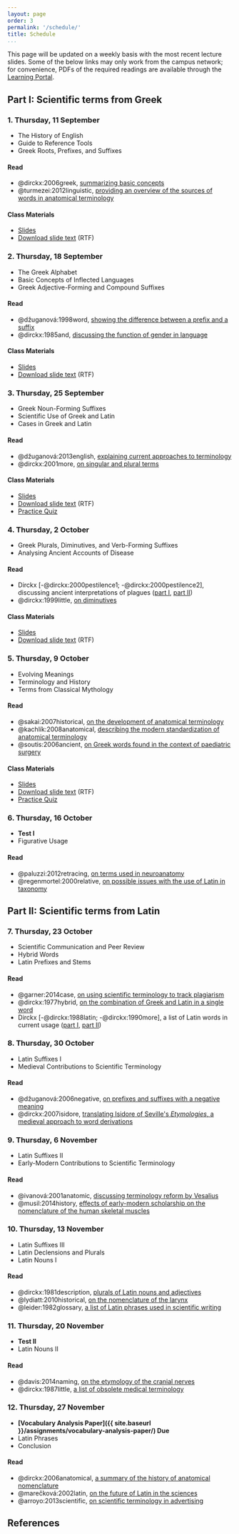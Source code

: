 ```yaml
---
layout: page
order: 3
permalink: '/schedule/'
title: Schedule
...
```


This page will be updated on a weekly basis with the most recent lecture slides. Some of the below links may only work from the campus network; for convenience, PDFs of the required readings are available through the [Learning Portal](http://portal.utoronto.ca/).

## Part I: Scientific terms from Greek

### 1. Thursday, 11 September
- The History of English
- Guide to Reference Tools
- Greek Roots, Prefixes, and Suffixes

#### Read
- @dirckx:2006greek, [summarizing basic concepts](http://stedmansonline.com/webFiles/Dict-Stedmans28/APP04.pdf)
- @turmezei:2012linguistic, [providing an overview of the sources of words in anatomical terminology](http://dx.doi.org.myaccess.library.utoronto.ca/10.1002/ca.22062)

<!-- Ayers, chapters 1–3 -->

#### Class Materials
- [Slides](../lectures/lecture-1.html)
- [Download slide text](../lectures/lecture-1.rtf) (RTF)

### 2. Thursday, 18 September
- The Greek Alphabet
- Basic Concepts of Inflected Languages
- Greek Adjective-Forming and Compound Suffixes

#### Read
- @džuganová:1998word, [showing the difference between a prefix and a suffix](http://www.bmj.sk/1998/09910-09.pdf)
- @dirckx:1985and, [discussing the function of gender in language](http://dx.doi.org.myaccess.library.utoronto.ca/10.1097/00000372-198502000-00009)

#### Class Materials
- [Slides](../lectures/lecture-2.html)
- [Download slide text](../lectures/lecture-2.rtf) (RTF)

<!-- Chapters 4, 5, 6 -->

<!-- Students can theoretically add the course up to 21 September. Final class list available 22 September. -->

### 3. Thursday, 25 September
- Greek Noun-Forming Suffixes
- Scientific Use of Greek and Latin
- Cases in Greek and Latin

#### Read
- @džuganová:2013english, [explaining current approaches to terminology](http://hrcak.srce.hr/file/162511)
- @dirckx:2001more, [on singular and plural terms](http://dx.doi.org.myaccess.library.utoronto.ca/10.1097/00000372-200102000-00014)
<!-- - @marx:2010uro, [reviewing the history of the terms 'ureter' and 'urethra'](http://dx.doi.org.myaccess.library.utoronto.ca/10.1002/pros.21129) -->

#### Class Materials
- [Slides](../lectures/lecture-3.html)
- [Download slide text](../lectures/lecture-3.rtf) (RTF)
- [Practice Quiz](../lectures/lecture-3-quiz.pdf)

<!-- Chapters 7–10 -->

### 4. Thursday, 2 October
- Greek Plurals, Diminutives, and Verb-Forming Suffixes
- Analysing Ancient Accounts of Disease

#### Read
- Dirckx [-@dirckx:2000pestilence1; -@dirckx:2000pestilence2], discussing ancient interpretations of plagues ([part I](http://dx.doi.org.myaccess.library.utoronto.ca/10.1097/00000372-200004000-00021), [part II](http://dx.doi.org.myaccess.library.utoronto.ca/10.1097/00000372-200010000-00015))
- @dirckx:1999little, [on diminutives](http://dx.doi.org.myaccess.library.utoronto.ca/10.1097/00000372-199904000-00018)
<!-- @karenberg:2004next is another useful piece for this class -->

#### Class Materials
- [Slides](../lectures/lecture-4.html)
- [Download slide text](../lectures/lecture-4.rtf) (RTF)

<!-- Chapters 11–14 -->

### 5. Thursday, 9 October
- Evolving Meanings
- Terminology and History
- Terms from Classical Mythology

#### Read
- @sakai:2007historical, [on the development of anatomical terminology](http://dx.doi.org.myaccess.library.utoronto.ca/10.1111/j.1447-073X.2007.00180.x)
- @kachlík:2008anatomical, [describing the modern standardization of anatomical terminology](http://dx.doi.org.myaccess.library.utoronto.ca/10.1007/s00276-008-0357-y)
- @soutis:2006ancient, [on Greek words found in the context of paediatric surgery](http://dx.doi.org.myaccess.library.utoronto.ca/10.1016/j.jpedsurg.2006.03.011)
<!-- - @karenberg:2012world, [describing the influence of mythology in naming the parts of the body](http://www.anatomy.org.tr/issue/201301/pdf/05.pdf) -->

#### Class Materials
- [Slides](../lectures/lecture-5.html)
- [Download slide text](../lectures/lecture-5.rtf) (RTF)
- [Practice Quiz](../lectures/lecture-5-quiz.pdf)

<!-- Chapters 15–18 -->

### 6. Thursday, 16 October
- **Test I**
- Figurative Usage

#### Read
- @paluzzi:2012retracing, [on terms used in neuroanatomy](http://dx.doi.org.myaccess.library.utoronto.ca/10.1002/ca.22053)
- @regenmortel:2000relative, [on possible issues with the use of Latin in taxonomy](http://dx.doi.org.myaccess.library.utoronto.ca/10.1007/s007050050036)

<!-- Chapters 19–20 -->

## Part II: Scientific terms from Latin

### 7. Thursday, 23 October
- Scientific Communication and Peer Review
- Hybrid Words
- Latin Prefixes and Stems

#### Read
- @garner:2014case, [on using scientific terminology to track plagiarism](http://dx.doi.org.myaccess.library.utoronto.ca/10.1038/scientificamerican0314-64)
- @dirckx:1977hybrid, [on the combination of Greek and Latin in a single word](http://dx.doi.org.myaccess.library.utoronto.ca/10.1001/jama.1977.03280200055019)
- Dirckx [-@dirckx:1988latin; -@dirckx:1990more], a list of Latin words in current usage ([part I](http://dx.doi.org.myaccess.library.utoronto.ca/10.1097/00000372-198806000-00013), [part II](http://dx.doi.org.myaccess.library.utoronto.ca/10.1097/00000372-199008000-00016))

<!-- Chapters 21–23 -->

### 8. Thursday, 30 October
- Latin Suffixes I
- Medieval Contributions to Scientific Terminology

#### Read
- @džuganová:2006negative, [on prefixes and suffixes with a negative meaning](http://www.bmj.sk/2006/10708-13.pdf)
- @dirckx:2007isidore, [translating Isidore of Seville's *Etymologies*, a medieval approach to word derivations](http://dx.doi.org.myaccess.library.utoronto.ca/10.1097/DAD.0b013e3181597a43)

<!-- Chapters 24–26 -->

<!-- 15% of student work must be returned by 31 October. Drop date is 3 November. -->

### 9. Thursday, 6 November
- Latin Suffixes II
- Early-Modern Contributions to Scientific Terminology

#### Read
- @ivanová:2001anatomic, [discussing terminology reform by Vesalius](http://www.bmj.sk/2001/10203-08.pdf)
- @musil:2014history, [effects of early-modern scholarship on the nomenclature of the human skeletal muscles](http://dx.doi.org.myaccess.library.utoronto.ca/10.1007/s00276-014-1305-7)
<!-- - @marx:2009history, [on the history of the term 'prostate'](http://dx.doi.org.myaccess.library.utoronto.ca/10.1002/pros.20871) -->

<!-- Chapters 27–30 -->

### 10. Thursday, 13 November
- Latin Suffixes III
- Latin Declensions and Plurals
- Latin Nouns I

#### Read
- @dirckx:1981description, [plurals of Latin nouns and adjectives](http://dx.doi.org.myaccess.library.utoronto.ca/10.1097/00000372-198100310-00005)
- @lydiatt:2010historical, [on the nomenclature of the larynx](http://dx.doi.org.myaccess.library.utoronto.ca/10.1002/ca.20912)
- @leider:1982glossary, [a list of Latin phrases used in scientific writing](http://dx.doi.org.myaccess.library.utoronto.ca/10.1097/00000372-198202000-00005)

<!--  Chapters 31–33 -->

### 11. Thursday, 20 November
- **Test II**
- Latin Nouns II

#### Read
- @davis:2014naming, [on the etymology of the cranial nerves](http://dx.doi.org.myaccess.library.utoronto.ca/10.1002/ca.22345)
- @dirckx:1987little, [a list of obsolete medical terminology](http://dx.doi.org.myaccess.library.utoronto.ca/10.1097/00000372-198702000-00014)

<!-- Chapters 34–37  -->

<!--Exam scripts due 24 November. -->

### 12. Thursday, 27 November
- **[Vocabulary Analysis Paper]({{ site.baseurl }}/assignments/vocabulary-analysis-paper/) Due**
- Latin Phrases
- Conclusion

#### Read
- @dirckx:2006anatomical, [a summary of the history of anatomical nomenclature](http://dx.doi.org.myaccess.library.utoronto.ca/10.1016/B0-08-044854-2/04268-1)
- @marečková:2002latin, [on the future of Latin in the sciences](http://www.smw.ch/dfe/set_archiv.asp?target=2002/41/smw-10027)
- @arroyo:2013scientific, [on scientific terminology in advertising](http://dialnet.unirioja.es/descarga/articulo/4597577.pdf)

<!-- Chapters 38–40 -->

## References
